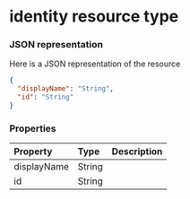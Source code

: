 # identity resource type



### JSON representation

Here is a JSON representation of the resource

```json
{
  "displayName": "String",
  "id": "String"
}

```
### Properties
| Property	   | Type	|Description|
|:---------------|:--------|:----------|
|displayName|String||
|id|String||

<!-- uuid: 2d72d6be-520e-4ed2-9c98-a8285258ec24\n2015-10-09 15:15:44 UTC -->